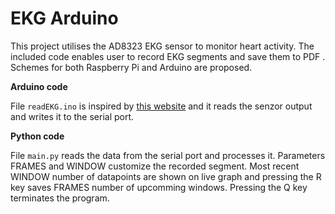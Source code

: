 # EKG Arduino

This project utilises the AD8323 EKG sensor to monitor heart activity. The included code enables user to record EKG segments and save them to PDF
. Schemes for both Raspberry Pi and Arduino are proposed.

**Arduino code**

File `readEKG.ino` is inspired by [this website](https://navody.dratek.cz/navody-k-produktum/ekg-monitoring-srdecni-frekvence-ad8232.html) and it reads the senzor output and writes it to the serial port.

**Python code**

File `main.py` reads the data from the serial port and processes it. Parameters FRAMES and WINDOW customize the recorded segment. Most recent WINDOW number of datapoints are shown on live graph and pressing the R key saves FRAMES number of upcomming windows. Pressing the Q key terminates the program.
